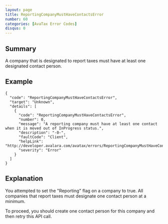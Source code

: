 ```yaml
---
layout: page
title: ReportingCompanyMustHaveContactsError
number: 60
categories: [AvaTax Error Codes]
disqus: 0
---
```


## Summary

A company that is designated to report taxes must have at least one designated contact person.

## Example

    {
      "code": "ReportingCompanyMustHaveContactsError",
      "target": "Unknown",
      "details": [
        {
          "code": "ReportingCompanyMustHaveContactsError",
          "number": 0,
          "message": "A reporting company must have at least one contact when it is moved out of InProgress status.",
          "description": "-0-",
          "faultCode": "Client",
          "helpLink": "http://developer.avalara.com/avatax/errors/ReportingCompanyMustHaveContactsError",
          "severity": "Error"
        }
      ]
    }

## Explanation

You attempted to set the "Reporting" flag on a company to true.  All companies that report taxes must designate one contact person at a minimum.

To proceed, you should create one contact person for this company and then retry this API call.
